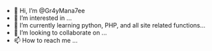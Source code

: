 - 👋 Hi, I’m @Gr4yMana7ee
- 👀 I’m interested in <everything>...
- 🌱 I’m currently learning python, PHP, and all site related functions...
- 💞️ I’m looking to collaborate on <nothing yet>...
- 📫 How to reach me <please wait until I set up proper contact>...

<!---
Gr4yMana7ee/Gr4yMana7ee is a ✨ special ✨ repository because its `README.md` (this file) appears on your GitHub profile.
You can click the Preview link to take a look at your changes.
--->
